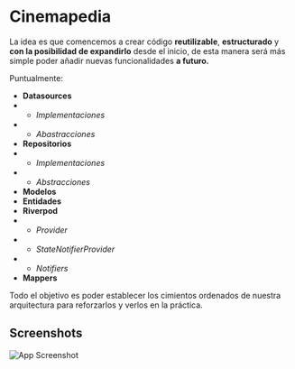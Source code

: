 
# Cinemapedia

La idea es que comencemos a crear código **reutilizable**, **estructurado** y **con la posibilidad de expandirlo** desde el inicio, de esta manera será más simple poder añadir nuevas funcionalidades **a futuro.**

Puntualmente:

- **Datasources**
- - _Implementaciones_
- - _Abastracciones_
- **Repositorios**
- - _Implementaciones_
- - _Abstracciones_
- **Modelos**
- **Entidades**
- **Riverpod**
- - _Provider_
- - _StateNotifierProvider_
- - _Notifiers_
- **Mappers**

Todo el objetivo es poder establecer los cimientos ordenados de nuestra arquitectura para reforzarlos y verlos en la práctica.

## Screenshots

![App Screenshot](https://via.placeholder.com/468x300?text=App+Screenshot+Here)


